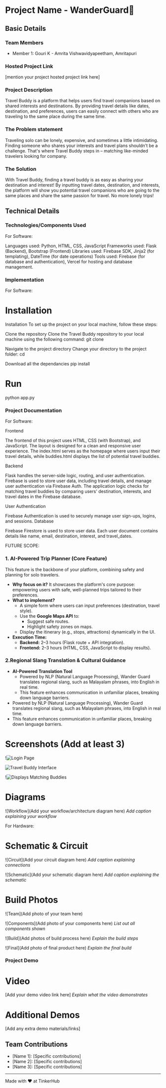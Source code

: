 # Project Name - WanderGuard🎯


## Basic Details

### Team Members
- Member 1: Gouri K - Amrita Vishwavidyapeetham, Amritapuri


### Hosted Project Link
[mention your project hosted project link here]

### Project Description
Travel Buddy is a platform that helps users find travel companions based on shared interests and destinations. By providing travel details like dates, destination, and preferences, users can easily connect with others who are traveling to the same place during the same time.

### The Problem statement
Traveling solo can be lonely, expensive, and sometimes a little intimidating. Finding someone who shares your interests and travel plans shouldn’t be a challenge. That's where Travel Buddy steps in – matching like-minded travelers looking for company.

### The Solution
With Travel Buddy, finding a travel buddy is as easy as sharing your destination and interest! By inputting travel dates, destination, and interests, the platform will show you potential travel companions who are going to the same places and share the same passion for travel. No more lonely trips!

## Technical Details
### Technologies/Components Used
For Software:

Languages used: Python, HTML, CSS, JavaScript
Frameworks used: Flask (Backend), Bootstrap (Frontend)
Libraries used: Firebase SDK, Jinja2 (for templating), DateTime (for date operations)
Tools used: Firebase (for database and authentication), Vercel for hosting and database management.

### Implementation
For Software:
# Installation
Installation
To set up the project on your local machine, follow these steps:

Clone the repository
Clone the Travel Buddy repository to your local machine using the following command:
git clone <repository-url>

Navigate to the project directory
Change your directory to the project folder:
cd <repository-address>

Download all the dependancies 
 pip install <Dependancies listed in requirements.txt>

# Run
python app.py

### Project Documentation
For Software:

Frontend

The frontend of this project uses HTML, CSS (with Bootstrap), and JavaScript. The layout is designed for a clean and responsive user experience.
The index.html serves as the homepage where users input their travel details, while buddies.html displays the list of potential travel buddies.

Backend

Flask handles the server-side logic, routing, and user authentication. Firebase is used to store user data, including travel details, and manage user authentication via Firebase Auth.
The application logic checks for matching travel buddies by comparing users' destination, interests, and travel dates in the Firebase database.

User Authentication

Firebase Authentication is used to securely manage user sign-ups, logins, and sessions.
Database

Firebase Firestore is used to store user data. Each user document contains details like name, email, destination, interest, and travel_dates.

FUTURE SCOPE:

### **1. AI-Powered Trip Planner (Core Feature)**

This feature is the backbone of your platform, combining safety and planning for solo travelers.

- **Why focus on it?** It showcases the platform's core purpose: empowering users with safe, well-planned trips tailored to their preferences.
- **What to implement?**
    - A simple form where users can input preferences (destination, travel style).
    - Use the **Google Maps API** to:
        - Suggest safe routes.
        - Highlight safety zones on maps.
    - Display the itinerary (e.g., stops, attractions) dynamically in the UI.
- **Execution Time:**
    - **Backend:** 2–3 hours (Flask route + API integration).
    - **Frontend:** 2–3 hours (HTML, CSS, JavaScript to display results).

### **2.Regional Slang Translation & Cultural Guidance**

- **AI-Powered Translation Tool**
    - Powered by NLP (Natural Language Processing), Wander Guard translates regional slang, such as Malayalam phrases, into English in real time.
    - This feature enhances communication in unfamiliar places, breaking down language barriers.
- Powered by NLP (Natural Language Processing), Wander Guard translates regional slang, such as Malayalam phrases, into English in real time.
- This feature enhances communication in unfamiliar places, breaking down language barriers.



# Screenshots (Add at least 3)
!![Login Page](assets/images/Screenshot%202025-01-26%20094657.png)

![Travel Buddy Interface](assets/images/Screenshot%202025-01-26%20094802.png)

!![Displays Matching Buddies](assets/images/Screenshot%202025-01-26%20094815.png)

# Diagrams
![Workflow](Add your workflow/architecture diagram here)
*Add caption explaining your workflow*

For Hardware:

# Schematic & Circuit
![Circuit](Add your circuit diagram here)
*Add caption explaining connections*

![Schematic](Add your schematic diagram here)
*Add caption explaining the schematic*

# Build Photos
![Team](Add photo of your team here)


![Components](Add photo of your components here)
*List out all components shown*

![Build](Add photos of build process here)
*Explain the build steps*

![Final](Add photo of final product here)
*Explain the final build*

### Project Demo
# Video
[Add your demo video link here]
*Explain what the video demonstrates*

# Additional Demos
[Add any extra demo materials/links]

## Team Contributions
- [Name 1]: [Specific contributions]
- [Name 2]: [Specific contributions]
- [Name 3]: [Specific contributions]

---
Made with ❤️ at TinkerHub
